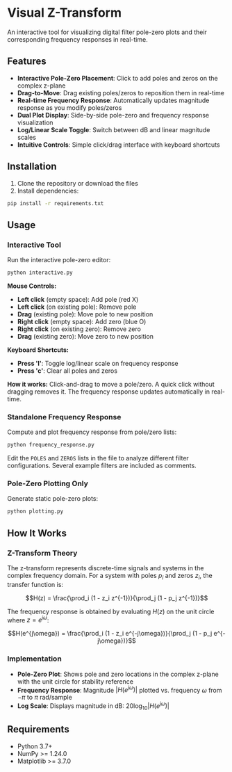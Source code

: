 # Visual Z-Transform

An interactive tool for visualizing digital filter pole-zero plots and their corresponding frequency responses in real-time.

## Features

- **Interactive Pole-Zero Placement**: Click to add poles and zeros on the complex z-plane
- **Drag-to-Move**: Drag existing poles/zeros to reposition them in real-time
- **Real-time Frequency Response**: Automatically updates magnitude response as you modify poles/zeros
- **Dual Plot Display**: Side-by-side pole-zero and frequency response visualization
- **Log/Linear Scale Toggle**: Switch between dB and linear magnitude scales
- **Intuitive Controls**: Simple click/drag interface with keyboard shortcuts

## Installation

1. Clone the repository or download the files
2. Install dependencies:
```bash
pip install -r requirements.txt
```

## Usage

### Interactive Tool

Run the interactive pole-zero editor:

```bash
python interactive.py
```

**Mouse Controls:**
- **Left click** (empty space): Add pole (red X)
- **Left click** (on existing pole): Remove pole
- **Drag** (existing pole): Move pole to new position
- **Right click** (empty space): Add zero (blue O)
- **Right click** (on existing zero): Remove zero
- **Drag** (existing zero): Move zero to new position

**Keyboard Shortcuts:**
- **Press 'l'**: Toggle log/linear scale on frequency response
- **Press 'c'**: Clear all poles and zeros

**How it works:** Click-and-drag to move a pole/zero. A quick click without dragging removes it. The frequency response updates automatically in real-time.

### Standalone Frequency Response

Compute and plot frequency response from pole/zero lists:

```bash
python frequency_response.py
```

Edit the `POLES` and `ZEROS` lists in the file to analyze different filter configurations. Several example filters are included as comments.

### Pole-Zero Plotting Only

Generate static pole-zero plots:

```bash
python plotting.py
```

## How It Works

### Z-Transform Theory

The z-transform represents discrete-time signals and systems in the complex frequency domain. For a system with poles $p_i$ and zeros $z_i$, the transfer function is:

$$H(z) = \frac{\prod_i (1 - z_i z^{-1})}{\prod_j (1 - p_j z^{-1})}$$

The frequency response is obtained by evaluating $H(z)$ on the unit circle where $z = e^{j\omega}$:

$$H(e^{j\omega}) = \frac{\prod_i (1 - z_i e^{-j\omega})}{\prod_j (1 - p_j e^{-j\omega})}$$

### Implementation

- **Pole-Zero Plot**: Shows pole and zero locations in the complex z-plane with the unit circle for stability reference
- **Frequency Response**: Magnitude $|H(e^{j\omega})|$ plotted vs. frequency $\omega$ from $-\pi$ to $\pi$ rad/sample
- **Log Scale**: Displays magnitude in dB: $20 \log_{10}|H(e^{j\omega})|$

## Requirements

- Python 3.7+
- NumPy >= 1.24.0
- Matplotlib >= 3.7.0
